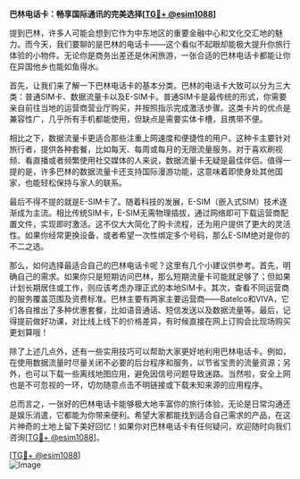 **巴林电话卡：畅享国际通讯的完美选择[[TG💪+ @esim1088](https://t.me/s/esim1088)]**

提到巴林，许多人可能会想到它作为中东地区的重要金融中心和文化交汇地的魅力。而今天，我们要聊的是巴林的电话卡——这个看似不起眼却能极大提升你旅行体验的小物件。无论你是商务出差还是休闲旅游，一张合适的巴林电话卡都能让你在异国他乡也能如鱼得水。

首先，让我们来了解一下巴林电话卡的基本分类。巴林的电话卡大致可以分为三大类：普通SIM卡、数据流量卡以及E-SIM卡。普通SIM卡是最传统的形式，你需要亲自前往当地的运营商营业厅购买，并按照指示完成激活步骤。这类卡片的优点是兼容性广，几乎所有手机都能使用，但缺点是需要实体卡槽，且携带不便。

相比之下，数据流量卡更适合那些注重上网速度和便捷性的用户。这种卡主要针对旅行者，提供各种套餐，比如每天、每周或每月的无限流量服务。对于喜欢刷视频、看直播或者频繁使用社交媒体的人来说，数据流量卡无疑是最佳伴侣。值得一提的是，许多巴林的数据流量卡还支持国际漫游功能，这意味着即使身处其他国家，也能轻松保持与家人的联系。

最后不得不提的就是E-SIM卡了。随着科技的发展，E-SIM（嵌入式SIM）技术逐渐成为主流。相比传统SIM卡，E-SIM无需物理插拔，通过网络即可下载运营商配置文件，实现即时激活。这不仅大大简化了购卡流程，还为用户提供了更大的灵活性。如果你经常更换设备，或者希望一次性绑定多个号码，那么E-SIM绝对是你的不二之选。

那么，如何选择最适合自己的巴林电话卡呢？这里有几个小建议供参考。首先，明确自己的需求。如果你只是短期访问巴林，那么短期流量卡可能就足够了；但如果计划长期居住或工作，则应该考虑办理正式的本地SIM卡。其次，查看不同运营商的服务覆盖范围及资费标准。巴林主要有两家主要运营商——Batelco和VIVA，它们各自推出了多种优惠套餐，比如语音通话、短信发送以及数据流量等。最后，记得提前做好功课，对比线上线下的价格差异，有时候直接在网上订购会比现场购买更划算哦！

除了上述几点外，还有一些实用技巧可以帮助大家更好地利用巴林电话卡。例如，在使用数据流量时尽量关闭不必要的后台程序和服务，以节省宝贵的流量资源；另外，也可以下载一些离线地图应用，避免因信号问题导致迷路。当然啦，安全上网也是不可忽视的一环，切勿随意点击不明链接或下载未知来源的应用程序。

总而言之，一张好的巴林电话卡能够极大地丰富你的旅行体验，无论是日常沟通还是娱乐消遣，它都能为你带来便利。希望大家都能找到适合自己需求的产品，在这片神奇的土地上留下美好回忆！如果你对巴林电话卡有任何疑问，欢迎随时向我们咨询[[TG💪+ @esim1088](https://t.me/s/esim1088)]。

[[TG💪+ @esim1088](https://t.me/s/esim1088)]  
![Image](https://i.postimg.cc/4NQfJmqS/Snipaste-2025-05-13-00-14-12.png)